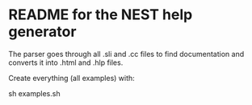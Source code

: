 # README for the NEST help generator

The parser goes through all .sli and .cc files to find documentation
and converts it into .html and .hlp files.

Create everything (all examples) with:

sh examples.sh 